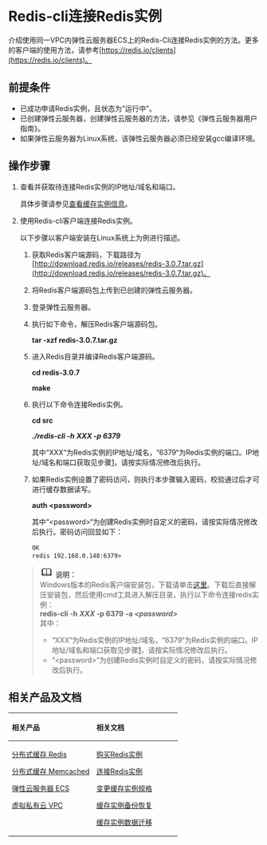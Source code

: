 # Redis-cli连接Redis实例<a name="zh-cn_topic_0082114847"></a>

介绍使用同一VPC内弹性云服务器ECS上的Redis-Cli连接Redis实例的方法。更多的客户端的使用方法，请参考[https://redis.io/clients](https://redis.io/clients)。

## 前提条件<a name="section1502270695932"></a>

-   已成功申请Redis实例，且状态为“运行中”。
-   已创建弹性云服务器，创建弹性云服务器的方法，请参见《弹性云服务器用户指南》。
-   如果弹性云服务器为Linux系统，该弹性云服务器必须已经安装gcc编译环境。

## 操作步骤<a name="section596432855917"></a>

1.  <a name="li5799181918288"></a>查看并获取待连接Redis实例的IP地址/域名和端口。

    具体步骤请参见[查看缓存实例信息](查看缓存实例信息.md)。

2.  使用Redis-cli客户端连接Redis实例。

    以下步骤以客户端安装在Linux系统上为例进行描述。

    1.  获取Redis客户端源码，下载路径为[http://download.redis.io/releases/redis-3.0.7.tar.gz](http://download.redis.io/releases/redis-3.0.7.tar.gz)。
    2.  将Redis客户端源码包上传到已创建的弹性云服务器。
    3.  登录弹性云服务器。
    4.  执行如下命令，解压Redis客户端源码包。

        **tar -xzf redis-3.0.7.tar.gz**

    5.  进入Redis目录并编译Redis客户端源码。

        **cd redis-3.0.7**

        **make**

    6.  执行以下命令连接Redis实例。

        **cd src**

        _**./redis-cli -h**_ _**XXX -p 6379**_

        其中“XXX“为Redis实例的IP地址/域名，“6379“为Redis实例的端口。IP地址/域名和端口获取见步骤[1](#li5799181918288)，请按实际情况修改后执行。

    7.  如果Redis实例设置了密码访问，则执行本步骤输入密码，校验通过后才可进行缓存数据读写。

        **auth <password\>**

        其中“<password\>“为创建Redis实例时自定义的密码，请按实际情况修改后执行。密码访问回显如下：

        ```
        OK
        redis 192.168.0.148:6379>
        ```


    >![](public_sys-resources/icon-note.gif) **说明：**   
    >Windows版本的Redis客户端安装包，下载请单击[这里](https://github.com/MicrosoftArchive/redis/tags)。下载后直接解压安装包，然后使用cmd工具进入解压目录，执行以下命令连接redis实例：  
    >**redis-cli -h** **_XXX_  -p 6379** **-a  _<password\>_**  
    >其中：  
    >-   “XXX“为Redis实例的IP地址/域名，“6379“为Redis实例的端口。IP地址/域名和端口获取见步骤[1](#li5799181918288)，请按实际情况修改后执行。  
    >-   “<password\>”为创建Redis实例时自定义的密码，请按实际情况修改后执行。  


## 相关产品及文档<a name="section152613113129"></a>

<a name="td475c361406b4841ba0faa98fc782ed5"></a>
<table><thead align="left"><tr id="rb27d733848ce4e7a9386965803595f1b"><th class="cellrowborder" valign="top" width="50%" id="mcps1.1.3.1.1"><p id="a5cc8ae3032d8416f9696b6f2a50d82d4"><a name="a5cc8ae3032d8416f9696b6f2a50d82d4"></a><a name="a5cc8ae3032d8416f9696b6f2a50d82d4"></a>相关产品</p>
</th>
<th class="cellrowborder" valign="top" width="50%" id="mcps1.1.3.1.2"><p id="ad3b8309045294369bdb9a006daef8f00"><a name="ad3b8309045294369bdb9a006daef8f00"></a><a name="ad3b8309045294369bdb9a006daef8f00"></a>相关文档</p>
</th>
</tr>
</thead>
<tbody><tr id="re4588baf45714b4f80c021cca1290879"><td class="cellrowborder" valign="top" width="50%" headers="mcps1.1.3.1.1 "><p id="a8c37acc50b884e0b9a71051bcb9179b4"><a name="a8c37acc50b884e0b9a71051bcb9179b4"></a><a name="a8c37acc50b884e0b9a71051bcb9179b4"></a><a href="https://www.huaweicloud.com/product/dcs.html?infodocbz" target="_blank" rel="noopener noreferrer">分布式缓存 Redis</a></p>
<p id="a11d9314698354304b9a9e9cb1270b5c9"><a name="a11d9314698354304b9a9e9cb1270b5c9"></a><a name="a11d9314698354304b9a9e9cb1270b5c9"></a><a href="https://www.huaweicloud.com/product/dcsmem.html?infodocbz" target="_blank" rel="noopener noreferrer">分布式缓存 Memcached</a></p>
<p id="abeaed75bd99c4aeeb5ef850c82a274f2"><a name="abeaed75bd99c4aeeb5ef850c82a274f2"></a><a name="abeaed75bd99c4aeeb5ef850c82a274f2"></a><a href="https://www.huaweicloud.com/product/ecs.html?infodocbz" target="_blank" rel="noopener noreferrer">弹性云服务器 ECS</a></p>
<p id="zh-cn_topic_0046844820_p841193941416"><a name="zh-cn_topic_0046844820_p841193941416"></a><a name="zh-cn_topic_0046844820_p841193941416"></a><a href="http://www.huaweicloud.com/product/vpc.html?infodocbz" target="_blank" rel="noopener noreferrer">虚拟私有云 VPC</a></p>
</td>
<td class="cellrowborder" valign="top" width="50%" headers="mcps1.1.3.1.2 "><p id="a0c4ea7b976b745079231aeb676430680"><a name="a0c4ea7b976b745079231aeb676430680"></a><a name="a0c4ea7b976b745079231aeb676430680"></a><a href="https://support.huaweicloud.com/usermanual-dcs/dcs-zh-ug-180315001.html?infodocbz" target="_blank" rel="noopener noreferrer">购买Redis实例</a></p>
<p id="zh-cn_topic_0046844820_p682916370595"><a name="zh-cn_topic_0046844820_p682916370595"></a><a name="zh-cn_topic_0046844820_p682916370595"></a><a href="https://support.huaweicloud.com/usermanual-dcs/zh-cn_topic_0082114847.html?infodocbz" target="_blank" rel="noopener noreferrer">连接Redis实例</a></p>
<p id="a3d146c9e41904a09b098cc34a53b5652"><a name="a3d146c9e41904a09b098cc34a53b5652"></a><a name="a3d146c9e41904a09b098cc34a53b5652"></a><a href="https://support.huaweicloud.com/usermanual-dcs/zh-cn_topic_0061845451.html?infodocbz" target="_blank" rel="noopener noreferrer">变更缓存实例规格</a></p>
<p id="zh-cn_topic_0046844820_p12250886517"><a name="zh-cn_topic_0046844820_p12250886517"></a><a name="zh-cn_topic_0046844820_p12250886517"></a><a href="https://support.huaweicloud.com/usermanual-dcs/zh-cn_topic_0079545637.html?infodocbz" target="_blank" rel="noopener noreferrer">缓存实例备份恢复</a></p>
<p id="zh-cn_topic_0046844820_p143616360517"><a name="zh-cn_topic_0046844820_p143616360517"></a><a name="zh-cn_topic_0046844820_p143616360517"></a><a href="https://support.huaweicloud.com/migration-dcs/zh-cn_topic_0078784423.html?infodocbz" target="_blank" rel="noopener noreferrer">缓存实例数据迁移</a></p>
</td>
</tr>
</tbody>
</table>

